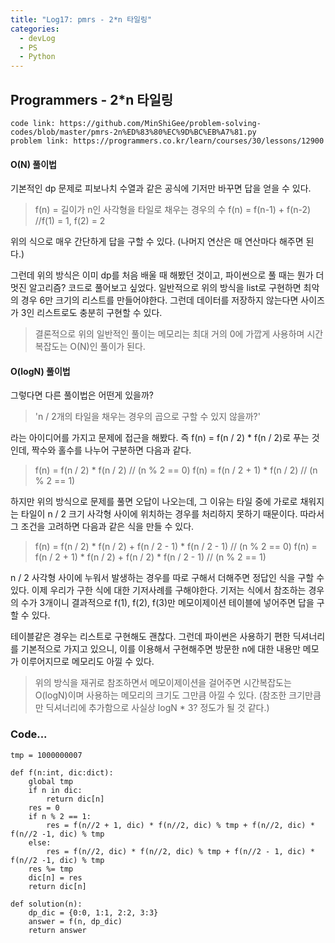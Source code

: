 ```yaml
---
title: "Log17: pmrs - 2*n 타일링"
categories:
  - devLog
  - PS
  - Python
---
```

## Programmers - 2*n 타일링

```
code link: https://github.com/MinShiGee/problem-solving-codes/blob/master/pmrs-2n%ED%83%80%EC%9D%BC%EB%A7%81.py
problem link: https://programmers.co.kr/learn/courses/30/lessons/12900
```

#### O(N) 풀이법
기본적인 dp 문제로 피보나치 수열과 같은 공식에 기저만 바꾸면 답을 얻을 수 있다.
> f(n) = 길이가 n인 사각형을 타일로 채우는 경우의 수
> f(n) = f(n-1) + f(n-2) //f(1) = 1, f(2) = 2

위의 식으로 매우 간단하게 답을 구할 수 있다. (나머지 연산은 매 연산마다 해주면 된다.)

그런데 위의 방식은 이미 dp를 처음 배울 때 해봤던 것이고, 파이썬으로 풀 때는 뭔가 더 멋진 알고리즘? 코드로 풀어보고 싶었다. 일반적으로 위의 방식을 list로 구현하면 최악의 경우 6만 크기의 리스트를 만들어야한다. 그런데 데이터를 저장하지 않는다면 사이즈가 3인 리스트로도 충분히 구현할 수 있다.

>결론적으로 위의 일반적인 풀이는 메모리는 최대 거의 0에 가깝게 사용하며 시간 복잡도는 O(N)인 풀이가 된다.

#### O(logN) 풀이법
그렇다면 다른 풀이법은 어떤게 있을까?

> 'n / 2개의 타일을 채우는 경우의 곱으로 구할 수 있지 않을까?'

라는 아이디어를 가지고 문제에 접근을 해봤다. 즉 f(n) = f(n / 2) * f(n / 2)로 푸는 것인데, 짝수와 홀수를 나누어 구분하면 다음과 같다.
> f(n) = f(n / 2) * f(n / 2) // (n % 2 == 0)
> f(n) = f(n / 2 + 1) * f(n / 2) // (n % 2 == 1)

하지만 위의 방식으로 문제를 풀면 오답이 나오는데, 그 이유는 타일 중에 가로로 채워지는 타일이 n / 2 크기 사각형 사이에 위치하는 경우를 처리하지 못하기 때문이다. 따라서 그 조건을 고려하면 다음과 같은 식을 만들 수 있다.
> f(n) = f(n / 2) * f(n / 2) + f(n / 2 - 1) * f(n / 2 - 1) // (n % 2 == 0)
> f(n) = f(n / 2 + 1) * f(n / 2) + f(n / 2) * f(n / 2 - 1) // (n % 2 == 1)

n / 2 사각형 사이에 누워서 발생하는 경우를 따로 구해서 더해주면 정답인 식을 구할 수 있다. 이제 우리가 구한 식에 대한 기저사례를 구해야한다. 기저는 식에서 참조하는 경우의 수가 3개이니 결과적으로 f(1), f(2), f(3)만 메모이제이션 테이블에 넣어주면 답을 구할 수 있다.

테이블같은 경우는 리스트로 구현해도 괜찮다. 그런데 파이썬은 사용하기 편한 딕셔너리를 기본적으로 가지고 있으니, 이를 이용해서 구현해주면 방문한 n에 대한 내용만 메모가 이루어지므로 메모리도 아낄 수 있다.

> 위의 방식을 재귀로 참조하면서 메모이제이션을 걸어주면 시간복잡도는 O(logN)이며 사용하는 메모리의 크기도 그만큼 아낄 수 있다. (참조한 크기만큼만 딕셔너리에 추가함으로 사실상 logN * 3? 정도가 될 것 같다.)

### Code...

```
tmp = 1000000007

def f(n:int, dic:dict):
    global tmp
    if n in dic:
        return dic[n]
    res = 0
    if n % 2 == 1:
        res = f(n//2 + 1, dic) * f(n//2, dic) % tmp + f(n//2, dic) * f(n//2 -1, dic) % tmp
    else:
        res = f(n//2, dic) * f(n//2, dic) % tmp + f(n//2 - 1, dic) * f(n//2 -1, dic) % tmp
    res %= tmp
    dic[n] = res
    return dic[n]

def solution(n):
    dp_dic = {0:0, 1:1, 2:2, 3:3}
    answer = f(n, dp_dic)
    return answer
```